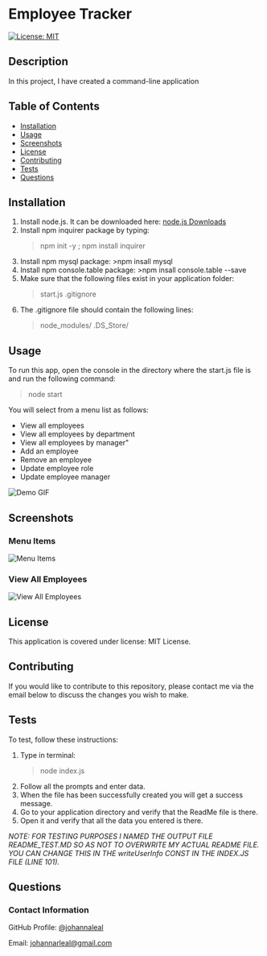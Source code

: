 # Employee Tracker

[![License: MIT](https://img.shields.io/badge/License-MIT-yellow.svg)](https://opensource.org/licenses/MIT)

## Description

In this project, I have created a command-line application

## Table of Contents

* [Installation](#installation)
* [Usage](#usage)
* [Screenshots](#screenshots)
* [License](#license)
* [Contributing](#contributing)
* [Tests](#tests)
* [Questions](#questions)

## Installation

1. Install node.js. It can be downloaded here: [node.js Downloads](https://nodejs.org/en/download/)
2. Install npm inquirer package by typing:
    >npm init -y ; npm install inquirer
3. Install npm mysql package: >npm insall mysql
4. Install npm console.table package: >npm insall console.table --save
5. Make sure that the following files exist in your application folder:
    >start.js
    >.gitignore
6. The .gitignore file should contain the following lines:
    >node_modules/
    >.DS_Store/

## Usage

To run this app, open the console in the directory where the start.js file is and run the following command:
>node start

You will select from a menu list as follows:

* View all employees
* View all employees by department
* View all employees by manager"
* Add an employee
* Remove an employee
* Update employee role
* Update employee manager

![Demo GIF](./images/ReadMeGeneratorWalkthrough.gif)

## Screenshots

### Menu Items

![Menu Items](./images/enter-data.PNG)

### View All Employees

![View All Employees](./images/license-prompt.PNG)

## License

This application is covered under license: MIT License.

## Contributing

If you would like to contribute to this repository, please contact me via the email below to discuss the changes you wish to make.

## Tests

To test, follow these instructions:

1. Type in terminal:
    > node index.js
2. Follow all the prompts and enter data.
3. When the file has been successfully created you will get a success message.
4. Go to your application directory and verify that the ReadMe file is there.
5. Open it and verify that all the data you entered is there.

_NOTE: FOR TESTING PURPOSES I NAMED THE OUTPUT FILE README_TEST.MD SO AS NOT TO OVERWRITE MY ACTUAL README FILE. YOU CAN CHANGE THIS IN THE writeUserInfo CONST IN THE INDEX.JS FILE (LINE 101)._

## Questions

### Contact Information

GitHub Profile: [@johannaleal](http://github.com/johannaleal)

Email: <johannarleal@gmail.com>
